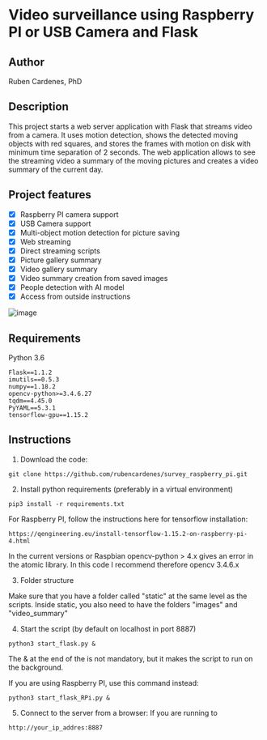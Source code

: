 # Video surveillance using Raspberry PI or USB Camera and Flask

## Author 
Ruben Cardenes, PhD

## Description

This project starts a web server application with Flask that streams video from a camera. 
 It uses motion detection, shows the detected moving objects with red squares, and stores the frames with motion on disk with minimum time separation of 2 seconds. 
The web application allows to see the streaming video a summary of the moving pictures and creates a video summary of the current day.
 
 ## Project features 

- [x] Raspberry PI camera support
- [x] USB Camera support 
- [x] Multi-object motion detection for picture saving 
- [x] Web streaming 
- [x] Direct streaming scripts  
- [x] Picture gallery summary
- [x] Video gallery summary 
- [x] Video summary creation from saved images 
- [x] People detection with AI model
- [x] Access from outside instructions  

![image](example.png)

## Requirements

Python 3.6 

```
Flask==1.1.2
imutils==0.5.3
numpy==1.18.2
opencv-python>=3.4.6.27
tqdm==4.45.0
PyYAML==5.3.1
tensorflow-gpu==1.15.2
```

## Instructions 

1. Download the code:
```
git clone https://github.com/rubencardenes/survey_raspberry_pi.git
```

2. Install python requirements (preferably in a virtual environment) 
```
pip3 install -r requirements.txt 
```

For Raspberry PI, follow the instructions here for tensorflow installation:
```
https://qengineering.eu/install-tensorflow-1.15.2-on-raspberry-pi-4.html
```
In the current versions or Raspbian opencv-python > 4.x gives an error in the atomic library. 
In this code I recommend therefore opencv 3.4.6.x

3. Folder structure 

Make sure that you have a folder called "static" at the same level as the scripts. 
Inside static, you also need to have the folders "images" and "video_summary"
 
4. Start the script (by default on localhost in port 8887)
```
python3 start_flask.py &
```
The & at the end of the is not mandatory, but it makes the script to run on the background. 

If you are using Raspberry PI, use this command instead:
```
python3 start_flask_RPi.py &
```

5. Connect to the server from a browser:
If you are running to 
```
http://your_ip_addres:8887
```


